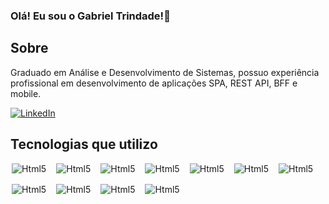 ### Olá! Eu sou o Gabriel Trindade!👋
## Sobre
Graduado em Análise e Desenvolvimento de
Sistemas, possuo experiência profissional em
desenvolvimento de aplicações SPA, REST API, BFF e mobile.
<br>

[![LinkedIn](https://img.shields.io/badge/LinkedIn-0077B5?style=for-the-badge&logo=linkedin&logoColor=white)](https://www.linkedin.com/in/gabriel-trindadec/)

## Tecnologias que utilizo
<div style="display:flex; gap:16px; flex-wrap: wrap; margin: 0px 2px">
    <img align="center" alt="Html5" src="https://img.shields.io/badge/-TypeScript-92A1F6?logo=typescript&style=for-the-badge&logoColor=white"/>
    <img align="center" alt="Html5" src="https://img.shields.io/badge/-JavaScript-92A1F6?logo=javascript&style=for-the-badge&logoColor=white"/>
    <img align="center" alt="Html5" src="https://img.shields.io/badge/-HTML5-92A1F6?logo=html5&style=for-the-badge&logoColor=white"/>
    <img align="center" alt="Html5" src="https://img.shields.io/badge/-CSS3-92A1F6?logo=css3&style=for-the-badge&logoColor=white"/>
    <img align="center" alt="Html5" src="https://img.shields.io/badge/-Git-92A1F6?logo=git&style=for-the-badge&logoColor=white"/>
    <img align="center" alt="Html5" src="https://img.shields.io/badge/-React-92A1F6?logo=react&style=for-the-badge&logoColor=white"/>
    <img align="center" alt="Html5" src="https://img.shields.io/badge/-sass-92A1F6?logo=sass&style=for-the-badge&logoColor=white"/>
    <img align="center" alt="Html5" src="https://img.shields.io/badge/-styled components-92A1F6?logo=styledcomponents&style=for-the-badge&logoColor=white"/>
    <img align="center" alt="Html5" src="https://img.shields.io/badge/-NestJS-92A1F6?logo=nestjs&style=for-the-badge&logoColor=white"/>
    <img align="center" alt="Html5" src="https://img.shields.io/badge/-EXPRESS-92A1F6?logo=express&style=for-the-badge&logoColor=white"/>
    <img align="center" alt="Html5" src="https://img.shields.io/badge/-NODEJS-92A1F6?logo=nodedotjs&style=for-the-badge&logoColor=white"/>
</div>
